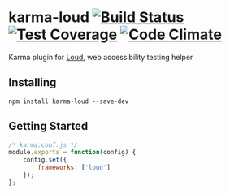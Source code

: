 # karma-loud [![Build Status](https://travis-ci.org/ruslansagitov/karma-loud.svg?branch=master)](https://travis-ci.org/ruslansagitov/karma-loud) [![Test Coverage](https://codeclimate.com/github/ruslansagitov/karma-loud/badges/coverage.svg)](https://codeclimate.com/github/ruslansagitov/karma-loud) [![Code Climate](https://codeclimate.com/github/ruslansagitov/karma-loud/badges/gpa.svg)](https://codeclimate.com/github/ruslansagitov/karma-loud)

Karma plugin for [Loud][], web accessibility testing helper

## Installing

```
npm install karma-loud --save-dev
```

## Getting Started

```javascript
/* karma.conf.js */
module.exports = function(config) {
    config.set({
        frameworks: ['loud']
    });
};
```

 [Karma]: <http://karma-runner.github.io> "Karma — Testing environment"
 [Loud]: <https://github.com/ruslansagitov/loud> "Loud — Web accessibility testing helper"
